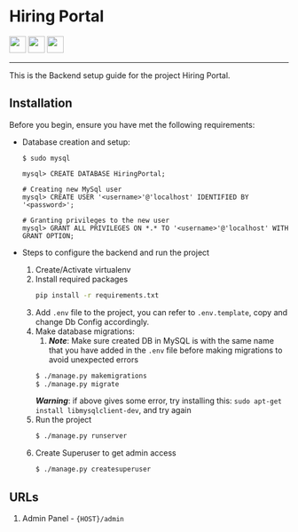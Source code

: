 # Hiring Portal
<img src="https://img.shields.io/badge/Python-3.8.10-blue.svg" height="30"></img> 
<img src="https://img.shields.io/badge/Django-3.1.7-blue.svg" height="30"></img> 
<img src="https://img.shields.io/badge/Django%20Rest%20Framework-3.12.4-blue.svg" height="30"></img>
<hr/>


This is the Backend setup guide for the project Hiring Portal.
## Installation

Before you begin, ensure you have met the following requirements:

* Database creation and setup:
    ```
    $ sudo mysql
    
    mysql> CREATE DATABASE HiringPortal;
    
    # Creating new MySql user
    mysql> CREATE USER '<username>'@'localhost' IDENTIFIED BY '<password>';
    
    # Granting privileges to the new user
    mysql> GRANT ALL PRIVILEGES ON *.* TO '<username>'@'localhost' WITH GRANT OPTION;
    ```

* Steps to configure the backend and run the project
  1. Create/Activate virtualenv
  2. Install required packages
      ```bash
      pip install -r requirements.txt
      ```
  3. Add `.env` file to the project, you can refer to `.env.template`, copy and change Db Config accordingly. 
  4. Make database migrations:
      1. ***Note***: Make sure created DB in MySQL is with the same name that you have added in the `.env` file before making migrations to avoid unexpected errors
      ```bash
      $ ./manage.py makemigrations
      $ ./manage.py migrate
      ```
     ***Warning***: if above gives some error, try installing this: `sudo apt-get install libmysqlclient-dev`, and try again
  5. Run the project
      ```bash
      $ ./manage.py runserver
      ```
  6. Create Superuser to get admin access
     ```bash
     $ ./manage.py createsuperuser
     ```

## URLs
1. Admin Panel - `{HOST}/admin`
